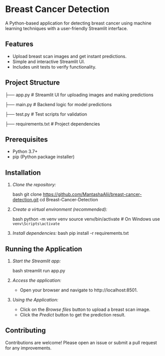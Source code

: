 # Breast Cancer Detection

A Python-based application for detecting breast cancer using machine learning techniques with a user-friendly Streamlit interface.

## Features

- Upload breast scan images and get instant predictions.
- Simple and interactive Streamlit UI.
- Includes unit tests to verify functionality.

## Project Structure


├── app.py         # Streamlit UI for uploading images and making predictions

├── main.py        # Backend logic for model predictions

├── test.py        # Test scripts for validation

├── requirements.txt  # Project dependencies


## Prerequisites

- Python 3.7+
- pip (Python package installer)

## Installation

1. *Clone the repository:*

   bash
   git clone https://github.com/MantashaAlii/breast-cancer-detection.git
   cd Breast-Cancer-Detection
   

3. *Create a virtual environment (recommended):*

   bash
   python -m venv venv
   source venv/bin/activate  # On Windows use `venv\Scripts\activate`
   

4. *Install dependencies:*
   bash
   pip install -r requirements.txt
   

## Running the Application

1. *Start the Streamlit app:*

   bash
   streamlit run app.py
   

2. *Access the application:*

   - Open your browser and navigate to http://localhost:8501.

3. *Using the Application:*
   - Click on the *Browse files* button to upload a breast scan image.
   - Click the *Predict* button to get the prediction result.

## Contributing

Contributions are welcome! Please open an issue or submit a pull request for any improvements.
